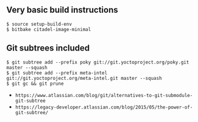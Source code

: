 

## Very basic build instructions

    $ source setup-build-env
    $ bitbake citadel-image-minimal

## Git subtrees included

    $ git subtree add --prefix poky git://git.yoctoproject.org/poky.git master --squash
    $ git subtree add --prefix meta-intel  git://git.yoctoproject.org/meta-intel.git master --squash
    $ git gc && git prune

* `https://www.atlassian.com/blog/git/alternatives-to-git-submodule-git-subtree`
* `https://legacy-developer.atlassian.com/blog/2015/05/the-power-of-git-subtree/`
